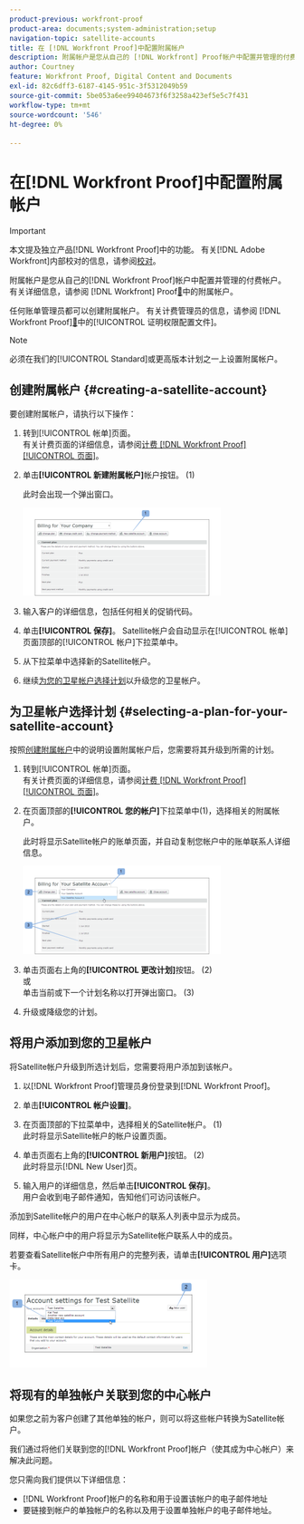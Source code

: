 ```yaml
---
product-previous: workfront-proof
product-area: documents;system-administration;setup
navigation-topic: satellite-accounts
title: 在 [!DNL Workfront Proof]中配置附属帐户
description: 附属帐户是您从自己的 [!DNL Workfront] Proof帐户中配置并管理的付费帐户。 有关详细信息，请参阅“在 [!DNL Workfront] 校对中的附属帐户”。
author: Courtney
feature: Workfront Proof, Digital Content and Documents
exl-id: 82c6dff3-6187-4145-951c-3f5312049b59
source-git-commit: 5be053a6ee99404673f6f3258a423ef5e5c7f431
workflow-type: tm+mt
source-wordcount: '546'
ht-degree: 0%

---
```


# 在[!DNL Workfront Proof]中配置附属帐户

>[!IMPORTANT]
>
>本文提及独立产品[!DNL Workfront Proof]中的功能。 有关[!DNL Adobe Workfront]内部校对的信息，请参阅[校对](../../../review-and-approve-work/proofing/proofing.md)。

附属帐户是您从自己的[!DNL Workfront Proof]帐户中配置并管理的付费帐户。 有关详细信息，请参阅 [!DNL Workfront] Proof[&#128279;](../../../workfront-proof/wp-acct-admin/satellite-accounts/sat-accts-in-wp.md)中的附属帐户。

任何账单管理员都可以创建附属帐户。 有关计费管理员的信息，请参阅 [!DNL Workfront Proof][&#128279;](../../../workfront-proof/wp-acct-admin/account-settings/proof-perm-profiles-in-wp.md)中的[!UICONTROL 证明权限配置文件]。

>[!NOTE]
>
> 必须在我们的[!UICONTROL Standard]或更高版本计划之一上设置附属帐户。

## 创建附属帐户 {#creating-a-satellite-account}

要创建附属帐户，请执行以下操作：

1. 转到[!UICONTROL 帐单]页面。\
   有关计费页面的详细信息，请参阅[计费 [!DNL Workfront Proof] [!UICONTROL 页面]](../../../workfront-proof/wp-billingsettings/manage-your-billing/wp-billing-page.md)。

1. 单击&#x200B;**[!UICONTROL 新建附属帐户]**&#x200B;帐户按钮。 (1)

   此时会出现一个弹出窗口。

   ![New_Satellite_Account.png](assets/new-satellite-account-350x156.png)

1. 输入客户的详细信息，包括任何相关的促销代码。
1. 单击&#x200B;**[!UICONTROL 保存]**。 Satellite帐户会自动显示在[!UICONTROL 帐单]页面顶部的[!UICONTROL 帐户]下拉菜单中。
1. 从下拉菜单中选择新的Satellite帐户。
1. 继续[为您的卫星帐户选择计划](#selecting-a-plan-for-your-satellite-account)以升级您的卫星帐户。

## 为卫星帐户选择计划 {#selecting-a-plan-for-your-satellite-account}

按照[创建附属帐户](#creating-a-satellite-account)中的说明设置附属帐户后，您需要将其升级到所需的计划。

1. 转到[!UICONTROL 帐单]页面。\
   有关计费页面的详细信息，请参阅[计费 [!DNL Workfront Proof] [!UICONTROL 页面]](../../../workfront-proof/wp-billingsettings/manage-your-billing/wp-billing-page.md)。

1. 在页面顶部的&#x200B;**[!UICONTROL 您的帐户]**&#x200B;下拉菜单中(1)，选择相关的附属帐户。

   此时将显示Satellite帐户的账单页面，并自动复制您帐户中的账单联系人详细信息。

   ![Satellite_Account_Change_Plan.png](assets/satellite-account-change-plan-350x156.png)

1. 单击页面右上角的&#x200B;**[!UICONTROL 更改计划]**&#x200B;按钮。 (2)\
   或\
   单击当前或下一个计划名称以打开弹出窗口。 (3)

1. 升级或降级您的计划。

## 将用户添加到您的卫星帐户

将Satellite帐户升级到所选计划后，您需要将用户添加到该帐户。

1. 以[!DNL Workfront Proof]管理员身份登录到[!DNL Workfront Proof]。
1. 单击&#x200B;**[!UICONTROL 帐户设置]**。
1. 在页面顶部的下拉菜单中，选择相关的Satellite帐户。 (1)\
   此时将显示Satellite帐户的帐户设置页面。
1. 单击页面右上角的&#x200B;**[!UICONTROL 新用户]**&#x200B;按钮。 (2)\
   此时将显示[!DNL New User]页。

1. 输入用户的详细信息，然后单击&#x200B;**[!UICONTROL 保存]**。\
   用户会收到电子邮件通知，告知他们可访问该帐户。

添加到Satellite帐户的用户在中心帐户的联系人列表中显示为成员。

同样，中心帐户中的用户将显示为Satellite帐户联系人中的成员。

若要查看Satellite帐户中所有用户的完整列表，请单击&#x200B;**[!UICONTROL 用户]**&#x200B;选项卡。

![SA_New_User.png](assets/sa-new-user-350x156.png)

## 将现有的单独帐户关联到您的中心帐户

如果您之前为客户创建了其他单独的帐户，则可以将这些帐户转换为Satellite帐户。

我们通过将他们关联到您的[!DNL Workfront Proof]帐户（使其成为中心帐户）来解决此问题。

您只需向我们提供以下详细信息：

* [!DNL Workfront Proof]帐户的名称和用于设置该帐户的电子邮件地址
* 要链接到帐户的单独帐户的名称以及用于设置单独帐户的电子邮件地址。
